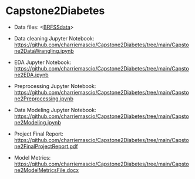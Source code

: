 # Capstone2Diabetes


- Data files: <[BRFSSdata](https://github.com/charriemascio/Capstone2Diabetes/tree/main/BRFSSdata)>

- Data cleaning Jupyter Notebook: <https://github.com/charriemascio/Capstone2Diabetes/tree/main/Capstone2DataWrangling.ipynb>
- EDA Jupyter Notebook:           <https://github.com/charriemascio/Capstone2Diabetes/tree/main/Capstone2EDA.ipynb>
- Preprocessing Jupyter Notebook: <https://github.com/charriemascio/Capstone2Diabetes/tree/main/Capstone2Preprocessing.ipynb>
- Data Modeling Jupyter Notebook: <https://github.com/charriemascio/Capstone2Diabetes/tree/main/Capstone2Modeling.ipynb>

- Project Final Report: <https://github.com/charriemascio/Capstone2Diabetes/tree/main/Capstone2FinalProjectReport.pdf>
- Model Metrics: <https://github.com/charriemascio/Capstone2Diabetes/tree/main/Capstone2ModelMetricsFile.docx>
